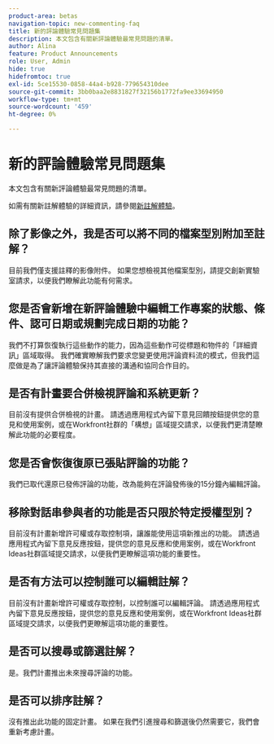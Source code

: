 ```yaml
---
product-area: betas
navigation-topic: new-commenting-faq
title: 新的評論體驗常見問題集
description: 本文包含有關新評論體驗最常見問題的清單。
author: Alina
feature: Product Announcements
role: User, Admin
hide: true
hidefromtoc: true
exl-id: 5ce15530-0858-44a4-b928-779654310dee
source-git-commit: 3bb0baa2e8831827f32156b1772fa9ee33694950
workflow-type: tm+mt
source-wordcount: '459'
ht-degree: 0%

---
```


# 新的評論體驗常見問題集

本文包含有關新評論體驗最常見問題的清單。

如需有關新註解體驗的詳細資訊，請參閱[新註解體驗](../../betas/new-commenting-experience-beta/unified-commenting-experience.md)。

## 除了影像之外，我是否可以將不同的檔案型別附加至註解？

目前我們僅支援註釋的影像附件。 如果您想檢視其他檔案型別，請提交創新實驗室請求，以便我們瞭解此功能有何需求。

## 您是否會新增在新評論體驗中編輯工作專案的狀態、條件、認可日期或規劃完成日期的功能？

我們不打算恢復執行這些動作的能力，因為這些動作可從標題和物件的「詳細資訊」區域取得。 我們確實瞭解我們要求您變更使用評論資料流的模式，但我們這麼做是為了讓評論體驗保持其直接的溝通和協同合作目的。

## 是否有計畫要合併檢視評論和系統更新？

目前沒有提供合併檢視的計畫。 請透過應用程式內留下意見回饋按鈕提供您的意見和使用案例，或在Workfront社群的「構想」區域提交請求，以便我們更清楚瞭解此功能的必要程度。

## 您是否會恢復復原已張貼評論的功能？

我們已取代還原已發佈評論的功能，改為能夠在評論發佈後的15分鐘內編輯評論。

## 移除對話串參與者的功能是否只限於特定授權型別？

目前沒有計畫新增許可權或存取控制項，讓誰能使用這項新推出的功能。 請透過應用程式內留下意見反應按鈕，提供您的意見反應和使用案例，或在Workfront Ideas社群區域提交請求，以便我們更瞭解這項功能的重要性。

## 是否有方法可以控制誰可以編輯註解？

目前沒有計畫新增許可權或存取控制，以控制誰可以編輯評論。 請透過應用程式內留下意見反應按鈕，提供您的意見反應和使用案例，或在Workfront Ideas社群區域提交請求，以便我們更瞭解這項功能的重要性。

## 是否可以搜尋或篩選註解？

是。我們計畫推出未來搜尋評論的功能。

## 是否可以排序註解？

沒有推出此功能的固定計畫。 如果在我們引進搜尋和篩選後仍然需要它，我們會重新考慮計畫。
